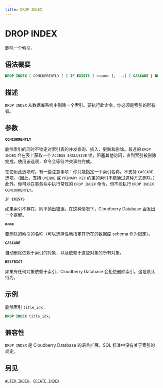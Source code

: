 ```yaml
---
title: DROP INDEX
---
```


# DROP INDEX

删除一个索引。

## 语法概要

```sql
DROP INDEX [ CONCURRENTLY ] [ IF EXISTS ] <name> [, ...] [ CASCADE | RESTRICT ]
```

## 描述

`DROP INDEX` 从数据库系统中删除一个索引。要执行此命令，你必须是索引的所有者。

## 参数

**`CONCURRENTLY`**

删除索引的同时不锁定对索引表的并发查询、插入、更新和删除。普通的 `DROP INDEX` 会在表上获取一个 `ACCESS EXCLUSIVE` 锁，阻塞其他访问，直到索引被删除完成。使用该选项，命令会等待冲突事务完成。

在使用此选项时，有一些注意事项：你只能指定一个索引名称，不支持 `CASCADE` 选项。（因此，支持 `UNIQUE` 或 `PRIMARY KEY` 约束的索引不能通过这种方式删除。）此外，你可以在事务块中执行常规的 `DROP INDEX` 命令，但不能执行 `DROP INDEX CONCURRENTLY`。

**`IF EXISTS`**

如果索引不存在，则不抛出错误。在这种情况下，Cloudberry Database 会发出一个提醒。

**`name`**

要删除的索引的名称（可以选择性地指定其所在的数据库 schema 作为限定）。

**`CASCADE`**

自动删除依赖于索引的对象，以及依赖于这些对象的所有对象。

**`RESTRICT`**

如果有任何对象依赖于索引，Cloudberry Database 会拒绝删除索引。这是默认行为。

## 示例

删除索引 `title_idx`：

```sql
DROP INDEX title_idx;
```

## 兼容性

`DROP INDEX` 是 Cloudberry Database 的语言扩展。SQL 标准中没有关于索引的规定。

## 另见

[`ALTER INDEX`](https://github.com/cloudberrydb/cloudberrydb-site/blob/cbdb-doc-validation/docs/sql-stmts/sql-stmt-alter-index.md)、[`CREATE INDEX`](/i18n/zh/docusaurus-plugin-content-docs/current/sql-stmts/sql-stmt-create-index.md)
